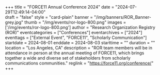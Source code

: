 +++
title = "FORCE11 Annual Conference 2024" 
date = "2024-07-29T12:49:14-04:00"  
draft = "false" 
style = "card-plain" 
banner = "/img/banners/ROR_Banner-grey.jpg" 
thumb = "/img/events/ror-logo-800.png" 
images = ['/img/events/ror-logo-800.png']
author = "Research Organization Registry (ROR)" 
eventcategories = ["Conferences"]
eventarchives = ["2024"]
eventtags = ["External Event", "FORCE11", "Scholarly Communication"]
startdate = 2024-08-01
enddate = 2024-08-03
starttime = ""
duration = ""
location = "Los Angeles, CA"
description = "ROR team members will be in attendance in person at the annual meeting of FORCE11, which brings together a wide and diverse set of stakeholders from scholarly communications communities."
reglink = "https://force11.org/conference/"
+++


<!-- Post-event content template

## Materials 

- [Slides from event]()

<iframe src=""></iframe>

---

## Recording 

{{< youtube id="" >}}

--- 

--> 

